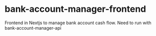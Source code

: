 # bank-account-manager-frontend
Frontend in Nextjs to manage bank account cash flow. Need to run with bank-account-manager-api
